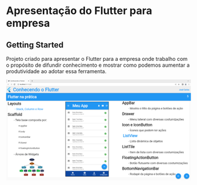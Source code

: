 # Apresentação do Flutter para empresa



## Getting Started

Projeto criado para apresentar o Flutter para a empresa onde trabalho
com o propósito de difundir conhecimento e mostrar como podemos aumentar
a produtividade ao adotar essa ferramenta.

![alt text](docs/assets/imagens/Apresentacao.png)